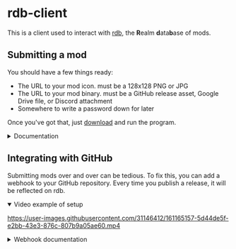 # rdb-client
This is a client used to interact with [rdb](http://rdb.dual-iron.xyz/), the **R**ealm **d**ata**b**ase of mods.

## Submitting a mod
You should have a few things ready:
- The URL to your mod icon. must be a 128x128 PNG or JPG
- The URL to your mod binary. must be a GitHub release asset, Google Drive file, or Discord attachment
- Somewhere to write a password down for later

Once you've got that, just [download](https://github.com/Dual-Iron/rdb-client/releases/latest) and run the program.

<details>
<summary>Documentation</summary>

FIELD|DESCRIPTION
--|--
secret|Essentially a password. Write this down somewhere and keep it *secret*.*
name|The mod's name.
owner|The person or team of people that made the mod.
version|The mod's current [version](https://semver.org/) that increases after each update.
description|[Optional] A brief description of the mod.
icon|A URL to a 128x128 PNG or JPG file.
binary|A URL to a GitHub release asset, Google Drive file, or Discord attachment. Should be a ZIP or DLL file.
homepage|[Optional] A URL users can visit to learn more about the mod.

\* When submitting a new mod, the `secret` field can be anything you want. When updating the mod later, the `secret` field must match, or you won't be able to update your mod. If you lose your secret, contact Dual (Discord ID [303617148411183105](https://discord.id)).

</details>

## Integrating with GitHub
Submitting mods over and over can be tedious. To fix this, you can add a webhook to your GitHub repository. Every time you publish a release, it will be reflected on rdb.

<details open>
<summary>Video example of setup</summary>

https://user-images.githubusercontent.com/31146412/161165157-5d44de5f-e2bb-43e3-876c-807b9a05ae60.mp4
  
</details>

<details>
<summary>Webhook documentation</summary>

FIELD|WHERE IT COMES FROM
secret|Given in the URL.
name|The repository name.
owner|The repository author or organization.
version|The release's tag name.
description|The repository description at the time of publishing.
icon|`https://raw.githubusercontent.com/{repo-name}/{tag-name}/icon.png`
binary|The last asset (alphabetically) in the release.
homepage|The repository's homepage, or the GitHub repository.

</details>
